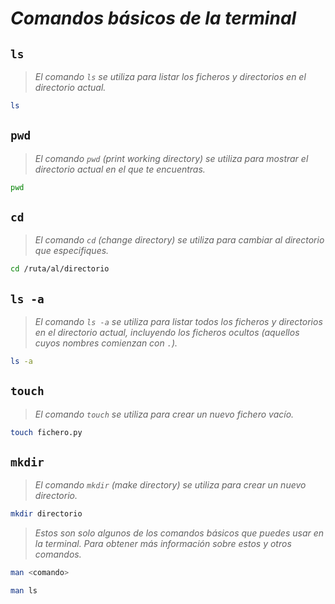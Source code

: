 <!-- Autor: Daniel Benjamin Perez Morales -->
<!-- GitHub: https://github.com/DanielBenjaminPerezMoralesDev13 -->
<!-- Gitlab: https://gitlab.com/DanielBenjaminPerezMoralesDev13 -->
<!-- Correo electrónico: danielperezdev@proton.me -->

# ***Comandos básicos de la terminal***

## **`ls`**

> *El comando `ls` se utiliza para listar los ficheros y directorios en el directorio actual.*

```bash
ls
```

## **`pwd`**

> *El comando `pwd` (print working directory) se utiliza para mostrar el directorio actual en el que te encuentras.*

```bash
pwd
```

## **`cd`**

> *El comando `cd` (change directory) se utiliza para cambiar al directorio que especifiques.*

```bash
cd /ruta/al/directorio
```

## **`ls -a`**

> *El comando `ls -a` se utiliza para listar todos los ficheros y directorios en el directorio actual, incluyendo los ficheros ocultos (aquellos cuyos nombres comienzan con `.`).*

```bash
ls -a
```

## **`touch`**

> *El comando `touch` se utiliza para crear un nuevo fichero vacío.*

```bash
touch fichero.py
```

## **`mkdir`**

> *El comando `mkdir` (make directory) se utiliza para crear un nuevo directorio.*

```bash
mkdir directorio
```

> *Estos son solo algunos de los comandos básicos que puedes usar en la terminal. Para obtener más información sobre estos y otros comandos.*

```bash
man <comando>
```

```bash
man ls
```
